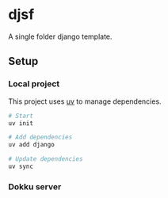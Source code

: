 # djsf
A single folder django template.


## Setup

### Local project

This project uses [uv](https://github.com/astral-sh/uv) to manage dependencies.

```sh
# Start 
uv init

# Add dependencies
uv add django

# Update dependencies
uv sync
```

### Dokku server

```sh
```
